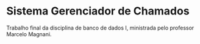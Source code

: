 # Sistema Gerenciador de Chamados

Trabalho final da disciplina de banco de dados I, ministrada pelo professor Marcelo Magnani.
